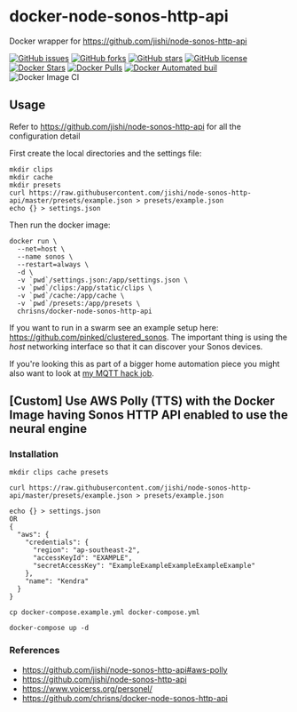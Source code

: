 # docker-node-sonos-http-api
Docker wrapper for https://github.com/jishi/node-sonos-http-api

[![GitHub issues](https://img.shields.io/github/issues/chrisns/docker-node-sonos-http-api.svg)](https://github.com/chrisns/docker-node-sonos-http-api/issues)
[![GitHub forks](https://img.shields.io/github/forks/chrisns/docker-node-sonos-http-api.svg)](https://github.com/chrisns/docker-node-sonos-http-api/network)
[![GitHub stars](https://img.shields.io/github/stars/chrisns/docker-node-sonos-http-api.svg)](https://github.com/chrisns/docker-node-sonos-http-api/stargazers)
[![GitHub license](https://img.shields.io/badge/license-MIT-blue.svg)](https://raw.githubusercontent.com/chrisns/docker-node-sonos-http-api/master/LICENSE)
[![Docker Stars](https://img.shields.io/docker/stars/chrisns/docker-node-sonos-http-api.svg)](https://hub.docker.com/r/chrisns/docker-node-sonos-http-api)
[![Docker Pulls](https://img.shields.io/docker/pulls/chrisns/docker-node-sonos-http-api.svg)](https://hub.docker.com/r/chrisns/docker-node-sonos-http-api)
[![Docker Automated buil](https://img.shields.io/docker/automated/chrisns/docker-node-sonos-http-api.svg)](https://hub.docker.com/r/chrisns/docker-node-sonos-http-api)
![Docker Image CI](https://github.com/chrisns/docker-node-sonos-http-api/workflows/Docker%20Image%20CI/badge.svg?branch=master)

## Usage
Refer to https://github.com/jishi/node-sonos-http-api for all the configuration detail

First create the local directories and the settings file:
```shell
mkdir clips
mkdir cache
mkdir presets
curl https://raw.githubusercontent.com/jishi/node-sonos-http-api/master/presets/example.json > presets/example.json
echo {} > settings.json
```

Then run the docker image:
```shell
docker run \
  --net=host \
  --name sonos \
  --restart=always \
  -d \
  -v `pwd`/settings.json:/app/settings.json \
  -v `pwd`/clips:/app/static/clips \
  -v `pwd`/cache:/app/cache \
  -v `pwd`/presets:/app/presets \
  chrisns/docker-node-sonos-http-api
```

If you want to run in a swarm see an example setup here: https://github.com/pinked/clustered_sonos. The important thing is using the *host* networking interface so that it can discover your Sonos devices.

If you're looking this as part of a bigger home automation piece you might also want to look at [my MQTT hack job](https://github.com/chrisns/sonos-mqtt).

## [Custom] Use AWS Polly (TTS) with the Docker Image having Sonos HTTP API enabled to use the neural engine

### Installation

```
mkdir clips cache presets

curl https://raw.githubusercontent.com/jishi/node-sonos-http-api/master/presets/example.json > presets/example.json

echo {} > settings.json
OR
{
  "aws": {
    "credentials": {
      "region": "ap-southeast-2",
      "accessKeyId": "EXAMPLE",
      "secretAccessKey": "ExampleExampleExampleExampleExample"
    },
    "name": "Kendra"
  }
}

cp docker-compose.example.yml docker-compose.yml

docker-compose up -d
```

### References

- https://github.com/jishi/node-sonos-http-api#aws-polly
- https://github.com/jishi/node-sonos-http-api
- https://www.voicerss.org/personel/
- https://github.com/chrisns/docker-node-sonos-http-api
